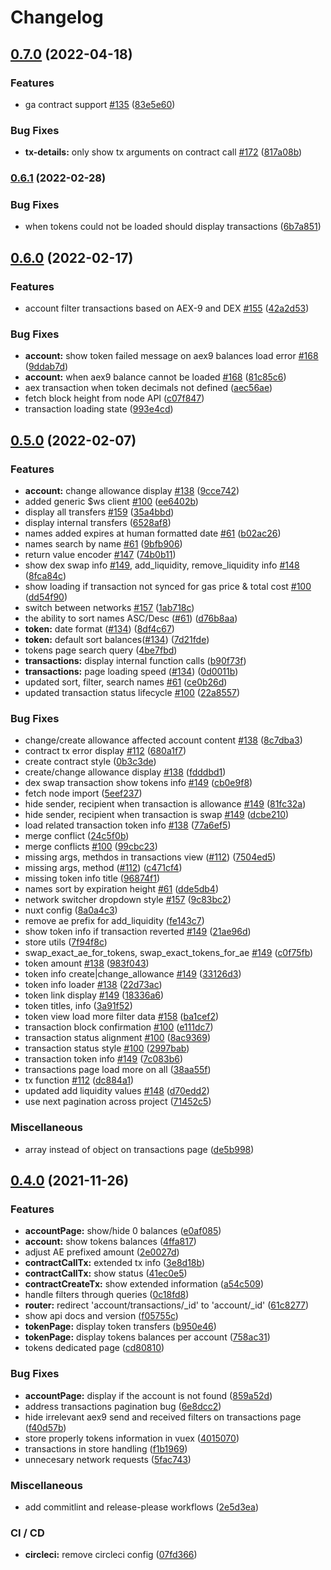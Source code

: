 # Changelog

## [0.7.0](https://www.github.com/aeternity/mdw-frontend/compare/v0.6.1...v0.7.0) (2022-04-18)


### Features

* ga contract support [#135](https://www.github.com/aeternity/mdw-frontend/issues/135) ([83e5e60](https://www.github.com/aeternity/mdw-frontend/commit/83e5e60f6282c8f12a48b05fb7e884c828622b2a))


### Bug Fixes

* **tx-details:** only show tx arguments on contract call [#172](https://www.github.com/aeternity/mdw-frontend/issues/172) ([817a08b](https://www.github.com/aeternity/mdw-frontend/commit/817a08b9717238eb8cdd41c6280309fbf5ffbf76))

### [0.6.1](https://www.github.com/aeternity/mdw-frontend/compare/v0.6.0...v0.6.1) (2022-02-28)


### Bug Fixes

* when tokens could not be loaded should display transactions ([6b7a851](https://www.github.com/aeternity/mdw-frontend/commit/6b7a8516de125a985b88069e24ee702681a3a9f5))

## [0.6.0](https://www.github.com/aeternity/mdw-frontend/compare/v0.5.0...v0.6.0) (2022-02-17)


### Features

* account filter transactions based on AEX-9 and DEX [#155](https://www.github.com/aeternity/mdw-frontend/issues/155) ([42a2d53](https://www.github.com/aeternity/mdw-frontend/commit/42a2d532cb228d0b2c263036b44b637e38441b04))


### Bug Fixes

* **account:** show token failed message on aex9 balances load error [#168](https://www.github.com/aeternity/mdw-frontend/issues/168) ([9ddab7d](https://www.github.com/aeternity/mdw-frontend/commit/9ddab7de910d47c632f09fca8a99ebb0d663688d))
* **account:** when aex9 balance cannot be loaded [#168](https://www.github.com/aeternity/mdw-frontend/issues/168) ([81c85c6](https://www.github.com/aeternity/mdw-frontend/commit/81c85c6ec6d5e39837977f14d4930dd10e541b8c))
* aex transaction when token decimals not defined ([aec56ae](https://www.github.com/aeternity/mdw-frontend/commit/aec56ae7f31151e6d7401f4fe2ce83284231527d))
* fetch block height from node API ([c07f847](https://www.github.com/aeternity/mdw-frontend/commit/c07f8473f9a584635e2437459f643ac7f1fcf5a4))
* transaction loading state ([993e4cd](https://www.github.com/aeternity/mdw-frontend/commit/993e4cd89d6f2c97a1ff0b1e28dc0e772c59738a))

## [0.5.0](https://www.github.com/aeternity/mdw-frontend/compare/v0.4.0...v0.5.0) (2022-02-07)


### Features

* **account:** change allowance display [#138](https://www.github.com/aeternity/mdw-frontend/issues/138) ([9cce742](https://www.github.com/aeternity/mdw-frontend/commit/9cce7420305fcfe0108aea8b592b1c90cb07beb0))
* added generic $ws client [#100](https://www.github.com/aeternity/mdw-frontend/issues/100) ([ee6402b](https://www.github.com/aeternity/mdw-frontend/commit/ee6402b941d70294513b401bc8d61014bb952dbe))
* display all transfers [#159](https://www.github.com/aeternity/mdw-frontend/issues/159) ([35a4bbd](https://www.github.com/aeternity/mdw-frontend/commit/35a4bbd0782a7f517c7261bf410a5f1b1b680b49))
* display internal transfers ([6528af8](https://www.github.com/aeternity/mdw-frontend/commit/6528af8479013a1b0d299946a54b31d3163ccfc0))
* names added expires at human formatted date [#61](https://www.github.com/aeternity/mdw-frontend/issues/61) ([b02ac26](https://www.github.com/aeternity/mdw-frontend/commit/b02ac2615694b17a92c106c2a0d7219a6226bee0))
* names search by name [#61](https://www.github.com/aeternity/mdw-frontend/issues/61) ([9bfb906](https://www.github.com/aeternity/mdw-frontend/commit/9bfb90671b4696e05a700d8ee3ccafbb1cbc6d21))
* return value encoder [#147](https://www.github.com/aeternity/mdw-frontend/issues/147) ([74b0b11](https://www.github.com/aeternity/mdw-frontend/commit/74b0b11fcba550d02479a8a9284b07862137c1e6))
* show dex swap info [#149](https://www.github.com/aeternity/mdw-frontend/issues/149), add_liquidity, remove_liquidity info [#148](https://www.github.com/aeternity/mdw-frontend/issues/148) ([8fca84c](https://www.github.com/aeternity/mdw-frontend/commit/8fca84cd2268fcf8e5e3ce02155369f2cab616fd))
* show loading if transaction not synced for gas price & total cost [#100](https://www.github.com/aeternity/mdw-frontend/issues/100) ([dd54f90](https://www.github.com/aeternity/mdw-frontend/commit/dd54f90ace401e05ad2076a78ff7d0fbfa3b61dc))
* switch between networks [#157](https://www.github.com/aeternity/mdw-frontend/issues/157) ([1ab718c](https://www.github.com/aeternity/mdw-frontend/commit/1ab718c1b0d0cef2cd7ca7df40a90d50ade79bfa))
* the ability to sort names ASC/Desc ([#61](https://www.github.com/aeternity/mdw-frontend/issues/61)) ([d76b8aa](https://www.github.com/aeternity/mdw-frontend/commit/d76b8aaa97cf0d000740d6c0e3564451bbb7fe46))
* **token:** date format ([#134](https://www.github.com/aeternity/mdw-frontend/issues/134)) ([8df4c67](https://www.github.com/aeternity/mdw-frontend/commit/8df4c6753a8c9e4195c30cc740b0b0734722e8f1))
* **token:** default sort balances([#134](https://www.github.com/aeternity/mdw-frontend/issues/134)) ([7d21fde](https://www.github.com/aeternity/mdw-frontend/commit/7d21fde9e119c0507399cd4aeda240df642a5e73))
* tokens page search query ([4be7fbd](https://www.github.com/aeternity/mdw-frontend/commit/4be7fbdd8fa494db176fe1a5403f38ae1c366062))
* **transactions:** display internal function calls ([b90f73f](https://www.github.com/aeternity/mdw-frontend/commit/b90f73ff4fb6610e22f0bcd384dbd8e560dbde1d))
* **transactions:** page loading speed ([#134](https://www.github.com/aeternity/mdw-frontend/issues/134)) ([0d0011b](https://www.github.com/aeternity/mdw-frontend/commit/0d0011b83cc466b62164db2c646c78778107636b))
* updated sort, filter, search names [#61](https://www.github.com/aeternity/mdw-frontend/issues/61) ([ce0b26d](https://www.github.com/aeternity/mdw-frontend/commit/ce0b26d559810fc2ab3aea58d2d5c0b3abc34026))
* updated transaction status lifecycle [#100](https://www.github.com/aeternity/mdw-frontend/issues/100) ([22a8557](https://www.github.com/aeternity/mdw-frontend/commit/22a8557b18c13d909c092338d7a3e81b0551dc20))


### Bug Fixes

* change/create allowance affected account content [#138](https://www.github.com/aeternity/mdw-frontend/issues/138) ([8c7dba3](https://www.github.com/aeternity/mdw-frontend/commit/8c7dba3cab87cffcbb2b2b892dfcbb02b8f16607))
* contract tx error display [#112](https://www.github.com/aeternity/mdw-frontend/issues/112) ([680a1f7](https://www.github.com/aeternity/mdw-frontend/commit/680a1f77eac9e88abdb3045b4491fc9dd2a0102b))
* create contract style ([0b3c3de](https://www.github.com/aeternity/mdw-frontend/commit/0b3c3de72c07267bfe398895d522dde44c1c8e99))
* create/change allowance display [#138](https://www.github.com/aeternity/mdw-frontend/issues/138) ([fdddbd1](https://www.github.com/aeternity/mdw-frontend/commit/fdddbd1b22da6fd5057f7283911506ae2f2ce414))
* dex swap transaction show tokens info [#149](https://www.github.com/aeternity/mdw-frontend/issues/149) ([cb0e9f8](https://www.github.com/aeternity/mdw-frontend/commit/cb0e9f8c7f959dd5360a4865754590eda436782c))
* fetch node import ([5eef237](https://www.github.com/aeternity/mdw-frontend/commit/5eef237f06717277d14526cf657057f835766543))
* hide sender, recipient when transaction is allowance [#149](https://www.github.com/aeternity/mdw-frontend/issues/149) ([81fc32a](https://www.github.com/aeternity/mdw-frontend/commit/81fc32af6dac2b1c189fafe53dae984a2b8a9788))
* hide sender, recipient when transaction is swap [#149](https://www.github.com/aeternity/mdw-frontend/issues/149) ([dcbe210](https://www.github.com/aeternity/mdw-frontend/commit/dcbe2105c737ef7eb6b7e982062a1c51829cfda6))
* load related transaction token info [#138](https://www.github.com/aeternity/mdw-frontend/issues/138) ([77a6ef5](https://www.github.com/aeternity/mdw-frontend/commit/77a6ef51b1713d76c54ba6d9e9e17a7046132a7a))
* merge conflict ([24c5f0b](https://www.github.com/aeternity/mdw-frontend/commit/24c5f0b5cb37c8b652a40518cc6690d0d9ec4bab))
* merge conflicts [#100](https://www.github.com/aeternity/mdw-frontend/issues/100) ([99cbc23](https://www.github.com/aeternity/mdw-frontend/commit/99cbc2339f0a7c2ed93f08691ea426bb036e478b))
* missing args, methdos in transactions view ([#112](https://www.github.com/aeternity/mdw-frontend/issues/112)) ([7504ed5](https://www.github.com/aeternity/mdw-frontend/commit/7504ed5d1c274731c7edb96755d910ca7b825346))
* missing args, method ([#112](https://www.github.com/aeternity/mdw-frontend/issues/112)) ([c471cf4](https://www.github.com/aeternity/mdw-frontend/commit/c471cf44184bb210a20ae3b446de0e0af5624c3e))
* missing token info title ([96874f1](https://www.github.com/aeternity/mdw-frontend/commit/96874f142590e268b27fada333c8bc3a37ed3395))
* names sort by expiration height [#61](https://www.github.com/aeternity/mdw-frontend/issues/61) ([dde5db4](https://www.github.com/aeternity/mdw-frontend/commit/dde5db473ec8489c323813fdad14e68b85d23dc1))
* network switcher dropdown style [#157](https://www.github.com/aeternity/mdw-frontend/issues/157) ([9c83bc2](https://www.github.com/aeternity/mdw-frontend/commit/9c83bc2438591d5548d22db37e78fbc949d7e001))
* nuxt config ([8a0a4c3](https://www.github.com/aeternity/mdw-frontend/commit/8a0a4c31a3b99366ef5fe4fe8657a58a44de997b))
* remove ae prefix for add_liquidity ([fe143c7](https://www.github.com/aeternity/mdw-frontend/commit/fe143c792d1c527b93028b5224421b11df145ff8))
* show token info if transaction reverted [#149](https://www.github.com/aeternity/mdw-frontend/issues/149) ([21ae96d](https://www.github.com/aeternity/mdw-frontend/commit/21ae96dc0bb120545e17b1db7393f3250ac5fd2d))
* store utils ([7f94f8c](https://www.github.com/aeternity/mdw-frontend/commit/7f94f8c5978f1990499e9e2072acf93eb6ec064b))
* swap_exact_ae_for_tokens, swap_exact_tokens_for_ae [#149](https://www.github.com/aeternity/mdw-frontend/issues/149) ([c0f75fb](https://www.github.com/aeternity/mdw-frontend/commit/c0f75fb4ddac17b55c740ab7076effb72d4fa6d8))
* token amount [#138](https://www.github.com/aeternity/mdw-frontend/issues/138) ([983f043](https://www.github.com/aeternity/mdw-frontend/commit/983f043990509ca6be36ea0ad93c9be294e926ac))
* token info create|change_allowance [#149](https://www.github.com/aeternity/mdw-frontend/issues/149) ([33126d3](https://www.github.com/aeternity/mdw-frontend/commit/33126d322ed541d6a70d681e2a7deaca5d4469e4))
* token info loader [#138](https://www.github.com/aeternity/mdw-frontend/issues/138) ([22d73ac](https://www.github.com/aeternity/mdw-frontend/commit/22d73acd0248e94bc2c6ef1a9fb24c9a5e02b54c))
* token link display [#149](https://www.github.com/aeternity/mdw-frontend/issues/149) ([18336a6](https://www.github.com/aeternity/mdw-frontend/commit/18336a63ff2bede9b911ad60d78dab9b187e66a8))
* token titles, info ([3a91f52](https://www.github.com/aeternity/mdw-frontend/commit/3a91f525a69ed275ddf0e87ddbc0d6a586a77973))
* token view load more filter data [#158](https://www.github.com/aeternity/mdw-frontend/issues/158) ([ba1cef2](https://www.github.com/aeternity/mdw-frontend/commit/ba1cef24bc961f841f93b586262f4d64d02e3e48))
* transaction block confirmation [#100](https://www.github.com/aeternity/mdw-frontend/issues/100) ([e111dc7](https://www.github.com/aeternity/mdw-frontend/commit/e111dc790881d29aed065bdc8ed4c2c93f1097c9))
* transaction status alignment [#100](https://www.github.com/aeternity/mdw-frontend/issues/100) ([8ac9369](https://www.github.com/aeternity/mdw-frontend/commit/8ac936970ad8e6d9fd6f5d6361359bf493818a66))
* transaction status style [#100](https://www.github.com/aeternity/mdw-frontend/issues/100) ([2997bab](https://www.github.com/aeternity/mdw-frontend/commit/2997bab5ceefa7b7a1f87b2cd026caf084ca181d))
* transaction token info [#149](https://www.github.com/aeternity/mdw-frontend/issues/149) ([7c083b6](https://www.github.com/aeternity/mdw-frontend/commit/7c083b688414c6e3e6b05717f36e8f8ba3784e2f))
* transactions page load more on all ([38aa55f](https://www.github.com/aeternity/mdw-frontend/commit/38aa55fa0dba69b5a6030521d3f4e8d586792207))
* tx function [#112](https://www.github.com/aeternity/mdw-frontend/issues/112) ([dc884a1](https://www.github.com/aeternity/mdw-frontend/commit/dc884a1beaf80ab4e1a86087939bedaf65c9a41d))
* updated add liquidity values [#148](https://www.github.com/aeternity/mdw-frontend/issues/148) ([d70edd2](https://www.github.com/aeternity/mdw-frontend/commit/d70edd28a14f761b78da697bc7ebda746694d0d0))
* use next pagination across project ([71452c5](https://www.github.com/aeternity/mdw-frontend/commit/71452c50fb301cd2c196cd2a4d01a72d6d7fab45))


### Miscellaneous

* array instead of object on transactions page ([de5b998](https://www.github.com/aeternity/mdw-frontend/commit/de5b99877af7bdebb6f1e4b7ca5177d7dcb12527))

## [0.4.0](https://www.github.com/aeternity/mdw-frontend/compare/v0.3.0...v0.4.0) (2021-11-26)


### Features

* **accountPage:** show/hide 0 balances ([e0af085](https://www.github.com/aeternity/mdw-frontend/commit/e0af08505339ba5f8e729db9c275203662a4ed54))
* **account:** show tokens balances ([4ffa817](https://www.github.com/aeternity/mdw-frontend/commit/4ffa817e20473dde88d8f6f7690b3adfdcd49856))
* adjust AE prefixed amount ([2e0027d](https://www.github.com/aeternity/mdw-frontend/commit/2e0027dadae1036845685a9f8a5c83c593fb998f))
* **contractCallTx:** extended tx info ([3e8d18b](https://www.github.com/aeternity/mdw-frontend/commit/3e8d18bc34ba6ab58e5973ed9a569f5561c53795))
* **contractCallTx:** show status ([41ec0e5](https://www.github.com/aeternity/mdw-frontend/commit/41ec0e59ef723ac0cd9f9ebef60ad5227e495db7))
* **contractCreateTx:** show extended information ([a54c509](https://www.github.com/aeternity/mdw-frontend/commit/a54c5096ee21e71e0fd3050a856106dee521331d))
* handle filters through queries ([0c18fd8](https://www.github.com/aeternity/mdw-frontend/commit/0c18fd8e4e81546ea009741bbd37d6a4c221a628))
* **router:** redirect 'account/transactions/_id' to 'account/_id' ([61c8277](https://www.github.com/aeternity/mdw-frontend/commit/61c8277f1c57907a7a17ec25727510a0848b60e6))
* show api docs and version ([f05755c](https://www.github.com/aeternity/mdw-frontend/commit/f05755c892604e1723be3a6a73b10db7be14a6bd))
* **tokenPage:** display token transfers ([b950e46](https://www.github.com/aeternity/mdw-frontend/commit/b950e462496033410543526cb07d7037158d9360))
* **tokenPage:** display tokens balances per account ([758ac31](https://www.github.com/aeternity/mdw-frontend/commit/758ac3126a36170b8b3cc496d860184bc8b26df2))
* tokens dedicated page ([cd80810](https://www.github.com/aeternity/mdw-frontend/commit/cd80810de1b91a2e49a713d9d4bd2035f11da9dd))


### Bug Fixes

* **accountPage:** display if the account is not found ([859a52d](https://www.github.com/aeternity/mdw-frontend/commit/859a52d603711cf25d1b2df938b9d18678537e20))
* address transactions pagination bug ([6e8dcc2](https://www.github.com/aeternity/mdw-frontend/commit/6e8dcc288bfc65d56d33f5549b98c7b03286b2b8))
* hide irrelevant aex9 send and received filters on transactions page ([f40d57b](https://www.github.com/aeternity/mdw-frontend/commit/f40d57bff2e3aa010b2b2450b404981927598043))
* store properly tokens information in vuex ([4015070](https://www.github.com/aeternity/mdw-frontend/commit/4015070e86200ecd39490eca2f23b8eb600c3f48))
* transactions in store handling ([f1b1969](https://www.github.com/aeternity/mdw-frontend/commit/f1b1969a136c8f13e19f15f4208e0805cde1e0c5))
* unnecesary network requests ([5fac743](https://www.github.com/aeternity/mdw-frontend/commit/5fac743242dbc1c81730bd17bc6b546c4c9c264a))


### Miscellaneous

* add commitlint and release-please workflows ([2e5d3ea](https://www.github.com/aeternity/mdw-frontend/commit/2e5d3ea70b175b2c07b25cd5a36d0e1e47c43857))


### CI / CD

* **circleci:** remove circleci config ([07fd366](https://www.github.com/aeternity/mdw-frontend/commit/07fd3665414270f1b98da582fae1e13760b80fd8))
